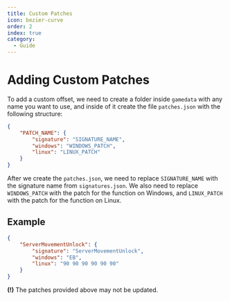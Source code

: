 ```yaml
---
title: Custom Patches
icon: bezier-curve
order: 2
index: true
category:
  - Guide
---
```


# Adding Custom Patches

To add a custom offset, we need to create a folder inside `gamedata` with any name you want to use, and inside of it create the file `patches.json` with the following structure:

```json title="patches.json"
{
    "PATCH_NAME": {
        "signature": "SIGNATURE_NAME",
        "windows": "WINDOWS_PATCH",
        "linux": "LINUX_PATCH"
    }
}
```

After we create the `patches.json`, we need to replace `SIGNATURE_NAME` with the signature name from `signatures.json`.
We also need to replace `WINDOWS_PATCH` with the patch for the function on Windows, and `LINUX_PATCH` with the patch for the function on Linux.

## Example

```json title="patches.json"
{
    "ServerMovementUnlock": {
        "signature": "ServerMovementUnlock",
        "windows": "EB",
        "linux": "90 90 90 90 90 90"
    }
}
```

**(!)** The patches provided above may not be updated.